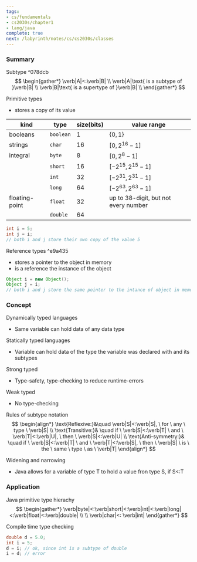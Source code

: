 ```yaml
---
tags:
- cs/fundamentals
- cs2030s/chapter1
- lang/java
complete: true
next: /labyrinth/notes/cs/cs2030s/classes
---
```




### Summary
Subtype ^078dcb
$$
\begin{gather*}
\verb|A|<:\verb|B| \\
\verb|A|\text{ is a subtype of }\verb|B| \\
\verb|B|\text{ is a supertype of }\verb|B| \\
\end{gather*}
$$

Primitive types
- stores a copy of its value

| kind           | type      | size(bits) | value range                          |
| -------------- | --------- | ---------- | ------------------------------------ |
| booleans       | `boolean` | 1          | $\{ 0, 1 \}$                         |
| strings        | `char`    | 16         | $[0, 2^{16}-1]$                      |
| integral       | `byte`    | 8          | $[0, 2^8-1]$                         |
|                | `short`   | 16         | $[-2^{15}, 2^{15}-1]$                |
|                | `int`     | 32         | $[-2^{31}, 2^{31}-1]$                |
|                | `long`    | 64         | $[-2^{63}, 2^{63} - 1]$              |
| floating-point | `float`   | 32         | up to 38-digit, but not every number |
|                | `double`  | 64         |                                      |
```java
int i = 5;
int j = i;
// both i and j store their own copy of the value 5
```

Reference types ^e9a435
- stores a pointer to the object in memory
- is a reference the instance of the object
```java
Object i = new Object();
Object j = i;
// both i and j store the same pointer to the intance of object in memory
```

### Concept
Dynamically typed languages
- Same variable can hold data of any data type

Statically typed languages
- Variable can hold data of the type the variable was declared with and its subtypes

Strong typed
- Type-safety, type-checking to reduce runtime-errors

Weak typed
- No type-checking

Rules of subtype notation
$$
\begin{align*}
\text{Reflexive:}&\quad \verb|S|<:\verb|S|, \ for \ any \ type \ \verb|S| \\
\text{Transitive:}& \quad if \ \verb|S|<:\verb|T| \ and \ \verb|T|<:\verb|U|, \ then \ \verb|S|<:\verb|U| \\
\text{Anti-symmetry:}& \quad if \ \verb|S|<:\verb|T| \ and \ \verb|T|<:\verb|S|, \ then \ \verb|S| \ is \ the \ same \ type \ as \ \verb|T|
\end{align*}
$$

Widening and narrowing
- Java allows for a variable of type T to hold a value fron type S, if S<:T

### Application
Java primitive type hierachy
$$
\begin{gather*}
\verb|byte|<:\verb|short|<:\verb|int|<:\verb|long|<:\verb|float|<:\verb|double| \\
\\
\verb|char|<: \verb|int|
\end{gather*}
$$

Compile time type checking
```java
double d = 5.0;
int i = 5;
d = i; // ok, since int is a subtype of double
i = d; // error
```